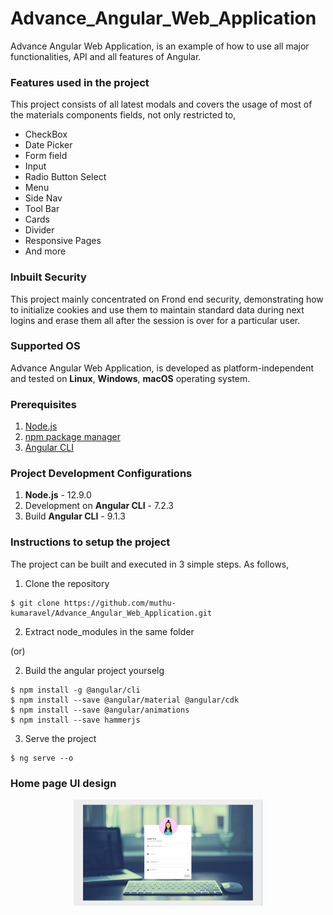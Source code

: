 # Advance_Angular_Web_Application
Advance Angular Web Application, is an example of how to use all major functionalities, API and all features of Angular.

### Features used in the project
This project consists of all latest modals and covers the usage of most of the materials components fields, not only restricted to,

* CheckBox
* Date Picker
* Form field
* Input 
* Radio Button Select
* Menu 
* Side Nav
* Tool Bar
* Cards
* Divider 
* Responsive Pages
* And more

### Inbuilt Security
This project mainly concentrated on Frond end security, demonstrating how to initialize cookies and use them to maintain standard data during next logins and erase them all after the session is over for a particular user.

### Supported OS
Advance Angular Web Application, is developed as platform-independent and tested on __Linux__, __Windows__, __macOS__ operating system.

### Prerequisites
1. [Node.js](https://nodejs.org/en/)
2. [npm package manager](https://docs.npmjs.com/)
3. [Angular CLI](https://angular.io/guide/setup-local#step-1-install-the-angular-cli)

### Project Development Configurations
1. __Node.js__ - 12.9.0
2. Development on __Angular CLI__ - 7.2.3
3. Build __Angular CLI__ - 9.1.3

### Instructions to setup the project

The project can be built and executed in 3 simple steps. As follows,

1. Clone the repository
```
$ git clone https://github.com/muthu-kumaravel/Advance_Angular_Web_Application.git
```
2. Extract node_modules in the same folder

(or)

2. Build the angular project yourselg
```
$ npm install -g @angular/cli
$ npm install --save @angular/material @angular/cdk
$ npm install --save @angular/animations
$ npm install --save hammerjs
```

3. Serve the project
```
$ ng serve --o
```

### Home page UI design
<p align="center"><img width="60%" src="Image.png" /></p>
